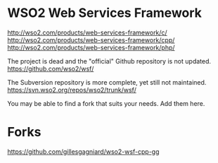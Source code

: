WSO2 Web Services Framework
===
http://wso2.com/products/web-services-framework/c/
http://wso2.com/products/web-services-framework/cpp/
http://wso2.com/products/web-services-framework/php/

The project is dead and the "official" Github repository is not updated. https://github.com/wso2/wsf/

The Subversion repository is more complete, yet still not maintained. https://svn.wso2.org/repos/wso2/trunk/wsf/

You may be able to find a fork that suits your needs.  Add them here.

Forks
===
https://github.com/gillesgagniard/wso2-wsf-cpp-gg
